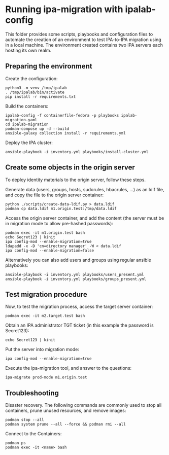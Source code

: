# Running ipa-migration with ipalab-config

This folder provides some scripts, playbooks and configuration files to automate the creation of an environment to test IPA-to-IPA migration using in a local machine. The environment created contains two IPA servers each hosting its own realm.

## Preparing the environment

Create the configuration:

```
python3 -m venv /tmp/ipalab
. /tmp/ipalab/bin/activate
pip install -r requirements.txt
```

Build the containers:

```
ipalab-config -f containerfile-fedora -p playbooks ipalab-migration.yaml
cd ipalab-migration
podman-compose up -d --build
ansible-galaxy collection install -r requirements.yml
```

Deploy the IPA cluster:

```
ansible-playbook -i inventory.yml playbooks/install-cluster.yml
```

## Create some objects in the origin server

To deploy identity materials to the origin server, follow these steps.


Generate data (users, groups, hosts, sudorules, hbacrules, ...) as an ldif file, and copy the file to the origin server container:

```
python ./scripts/create-data-ldif.py > data.ldif
podman cp data.ldif m1.origin.test:/tmp/data.ldif
```

Access the origin server container, and add the content (the server must be in migration mode to allow pre-hashed passwords):

```
podman exec -it m1.origin.test bash
echo Secret123 | kinit
ipa config-mod --enable-migration=true
ldapadd -x -D 'cn=directory manager' -W < data.ldif
ipa config-mod --enable-migration=false
```


Alternatively you can also add users and groups using regular ansible playbooks:

```
ansible-playbook -i inventory.yml playbooks/users_present.yml
ansible-playbook -i inventory.yml playbooks/groups_present.yml
```

## Test migration procedure

Now, to test the migration process, access the target server container:

```
podman exec -it m2.target.test bash
```

Obtain an IPA administrator TGT ticket (in this example the password is Secret123):
```
echo Secret123 | kinit
```

Put the server into migration mode:
```
ipa config-mod --enable-migration=true
```

Execute the ipa-migration tool, and answer to the questions:

```
ipa-migrate prod-mode m1.origin.test
```


## Troubleshooting
Disaster recovery. The following commands are commonly used to stop all containers, prune unused resources, and remove images:

```
podman stop --all
podman system prune --all --force && podman rmi --all
```

Connect to the Containers:

```
podman ps
podman exec -it <name> bash
```
